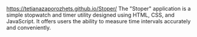 https://tetianazaporozhets.github.io/Stoper/
The "Stoper" application is a simple stopwatch and timer utility designed using HTML, CSS, and JavaScript. It offers users the ability to measure time intervals accurately and conveniently.

